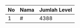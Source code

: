 | No | Nama            | Jumlah Level |
|----|-----------------|--------------|
| 1  | #    |    4388        |
